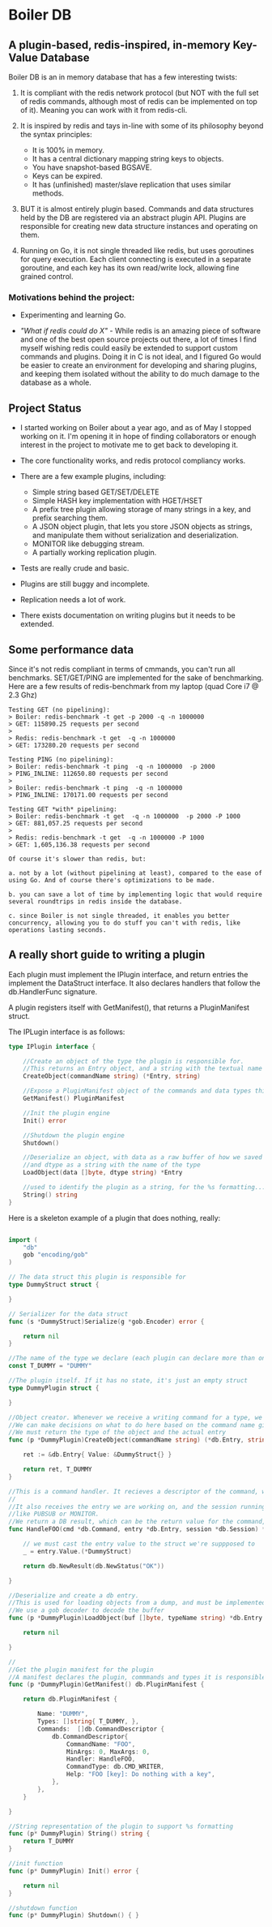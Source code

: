 # Boiler DB

## A plugin-based, redis-inspired, in-memory Key-Value Database


Boiler DB is an in memory database that has a few interesting twists:

 1. It is compliant with the redis network protocol (but NOT with the full set of redis commands, although most of redis can be implemented on top of it). Meaning you can work with it from redis-cli.
 
 2. It is inspired by redis and tays in-line with some of its philosophy beyond the syntax principles:
    * It is 100% in memory.
    * It has a central dictionary mapping string keys to objects.
    * You have snapshot-based BGSAVE.
    * Keys can be expired.
    * It has (unfinished) master/slave replication that uses similar methods.

 3. BUT it is almost entirely plugin based. Commands and data structures held by the DB are registered via an abstract plugin API.
    Plugins are responsible for creating new data structure instances and operating on them.
   
 4. Running on Go, it is not single threaded like redis, but uses goroutines for query execution. Each client connecting is executed in a separate goroutine, and each key has its own read/write lock, allowing fine grained control.
 
### Motivations behind the project:
* Experimenting and learning Go.

* _"What if redis could do X"_ - While redis is an amazing piece of software and one of the best open source projects out there, a lot of times I find myself wishing redis could easily be extended to support custom commands and plugins. Doing it in C is not ideal, and I figured Go would be easier to create an environment for developing and sharing plugins, and keeping them isolated without the ability to do much damage to the database as a whole.  

##  Project Status
* I started working on Boiler about a year ago, and as of May I stopped working on it. I'm opening it in hope of finding collaborators or enough interest in the project to motivate me to get back to developing it.

* The core functionality works, and redis protocol compliancy works.
* There are a few example plugins, including:
    * Simple string based GET/SET/DELETE
    * Simple HASH key implementation with HGET/HSET
    * A prefix tree plugin allowing storage of many strings in a key, and prefix searching them.
    * A JSON object plugin, that lets you store JSON objects as strings, and manipulate them without serialization and deserialization. 
    * MONITOR like debugging stream.
    * A partially working replication plugin.
    
* Tests are really crude and basic.

* Plugins are still buggy and incomplete.

* Replication needs a lot of work.

* There exists documentation on writing plugins but it needs to be extended.

## Some performance data

Since it's not redis compliant in terms of cmmands, you can't run all benchmarks. SET/GET/PING are implemented for the sake of benchmarking.
Here are a few results of redis-benchmark from my laptop (quad Core i7 @ 2.3 Ghz)

    Testing GET (no pipelining):
    > Boiler: redis-benchmark -t get -p 2000 -q -n 1000000
    > GET: 115890.25 requests per second
    >
    > Redis: redis-benchmark -t get  -q -n 1000000
    > GET: 173280.20 requests per second

    Testing PING (no pipelining):
    > Boiler: redis-benchmark -t ping  -q -n 1000000  -p 2000
    > PING_INLINE: 112650.80 requests per second
    >
    > Boiler: redis-benchmark -t ping  -q -n 1000000
    > PING_INLINE: 170171.00 requests per second

    Testing GET *with* pipelining:
    > Boiler: redis-benchmark -t get  -q -n 1000000  -p 2000 -P 1000
    > GET: 881,057.25 requests per second
    >
    > Redis: redis-benchmark -t get  -q -n 1000000 -P 1000
    > GET: 1,605,136.38 requests per second

    Of course it's slower than redis, but:

    a. not by a lot (without pipelining at least), compared to the ease of using Go. And of course there's optimizations to be made.

    b. you can save a lot of time by implementing logic that would require several roundtrips in redis inside the database.

    c. since Boiler is not single threaded, it enables you better concurrency, allowing you to do stuff you can't with redis, like operations lasting seconds.


## A really short guide to writing a plugin

 Each plugin must implement the IPlugin interface, and return entries the implement the DataStruct interface. It also declares handlers that follow the db.HandlerFunc signature.

A plugin registers itself with GetManifest(), that returns a PluginManifest struct.


The IPLugin interface is as follows:

```go
type IPlugin interface {

	//Create an object of the type the plugin is responsible for.
	//This returns an Entry object, and a string with the textual name of the registered type (e.g. "STRING")
	CreateObject(commandName string) (*Entry, string)

	//Expose a PluginManifest object of the commands and data types this plugin handles
	GetManifest() PluginManifest

	//Init the plugin engine
	Init() error

	//Shutdown the plugin engine
	Shutdown()

	//Deserialize an object, with data as a raw buffer of how we saved that object (usually in GOB format)
	//and dtype as a string with the name of the type
	LoadObject(data []byte, dtype string) *Entry

	//used to identify the plugin as a string, for the %s formatting...
	String() string
}
```



Here is a skeleton example of a plugin that does nothing, really:

```go

import (
	"db"
	gob "encoding/gob"
)

// The data struct this plugin is responsible for
type DummyStruct struct {

}

// Serializer for the data struct
func (s *DummyStruct)Serialize(g *gob.Encoder) error {

	return nil
}

//The name of the type we declare (each plugin can declare more than one type)
const T_DUMMY = "DUMMY"

//The plugin itself. If it has no state, it's just an empty struct
type DummyPlugin struct {

}

//Object creator. Whenever we receive a writing command for a type, we ask the responsible plugin to create an object of that type.
//We can make decisions on what to do here based on the command name given to use.
//We must return the type of the object and the actual entry
func (p *DummyPlugin)CreateObject(commandName string) (*db.Entry, string) {

	ret := &db.Entry{ Value: &DummyStruct{} }

	return ret, T_DUMMY
}

//This is a command handler. It recieves a descriptor of the command, with the command name, key and args, if any.
//
//It also receives the entry we are working on, and the session running the command. the session can be used for long lasting commadns
//like PUBSUB or MONITOR.
//We return a DB result, which can be the return value for the command, OK, or an error
func HandleFOO(cmd *db.Command, entry *db.Entry, session *db.Session) *db.Result {

	// we must cast the entry value to the struct we're suppposed to
	_ = entry.Value.(*DummyStruct)

	return db.NewResult(db.NewStatus("OK"))

}

//Deserialize and create a db entry.
//This is used for loading objects from a dump, and must be implemented at least as a stub.
//We use a gob decoder to decode the buffer
func (p *DummyPlugin)LoadObject(buf []byte, typeName string) *db.Entry {

	return nil

}

//
//Get the plugin manifest for the plugin
//A manifest declares the plugin, commmands and types it is responsible for
func (p *DummyPlugin)GetManifest() db.PluginManifest {

	return db.PluginManifest {

		Name: "DUMMY",
		Types: []string{ T_DUMMY, },
		Commands:  []db.CommandDescriptor {
			db.CommandDescriptor{
				CommandName: "FOO",
				MinArgs: 0,	MaxArgs: 0,
				Handler: HandleFOO,
				CommandType: db.CMD_WRITER,
				Help: "FOO [key]: Do nothing with a key",
			},
		},
	}

}

//String representation of the plugin to support %s formatting
func (p* DummyPlugin) String() string {
	return T_DUMMY
}

//init function
func (p* DummyPlugin) Init() error {

	return nil
}

//shutdown function
func (p* DummyPlugin) Shutdown() { }


```